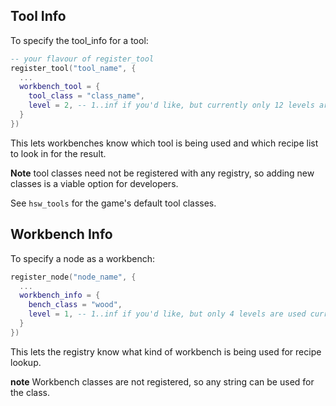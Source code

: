 ## Tool Info

To specify the tool_info for a tool:

```lua
-- your flavour of register_tool
register_tool("tool_name", {
  ...
  workbench_tool = {
    tool_class = "class_name",
    level = 2, -- 1..inf if you'd like, but currently only 12 levels are used
  }
})
```

This lets workbenches know which tool is being used and which recipe list to
look in for the result.

__Note__ tool classes need not be registered with any registry, so adding new classes is a viable option for developers.

See `hsw_tools` for the game's default tool classes.

## Workbench Info

To specify a node as a workbench:

```lua
register_node("node_name", {
  ...
  workbench_info = {
    bench_class = "wood",
    level = 1, -- 1..inf if you'd like, but only 4 levels are used currently
  }
})
```

This lets the registry know what kind of workbench is being used for recipe lookup.

__note__ Workbench classes are not registered, so any string can be used for the class.
